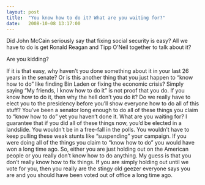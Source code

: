 ```yaml
---
layout: post
title:  "You know how to do it? What are you waiting for?"
date:   2008-10-08 13:17:00
---
```

Did John McCain seriously say that fixing social security is easy? All we have to do is get Ronald Reagan and Tipp O’Neil together to talk about it?

Are you kidding?

If it is that easy, why haven’t you done something about it in your last 26 years in the senate? Or is this another thing that you just happen to “know how to do” like finding Bin Laden or fixing the economic crisis? Simply saying “My friends, I know how to do it” is not proof that you do. If you know how to do it, then why the hell don’t you do it? Do we really have to elect you to the presidency before you’ll show everyone how to do all of this stuff? You’ve been a senator long enough to do all of these things you claim to “know how to do” yet you haven’t done it. What are you waiting for? I guarantee that if you did all of these things now, you’d be elected in a landslide. You wouldn’t be in a free-fall in the polls. You wouldn’t have to keep pulling these weak stunts like “suspending” your campaign. If you were doing all of the things you claim to “know how to do” you would have won a long time ago. So, either you are just holding out on the American people or you really don’t know how to do anything. My guess is that you don’t really know how to fix things. If you are simply holding out until we vote for you, then you really are the stingy old geezer everyone says you are and you should have been voted out of office a long time ago.
